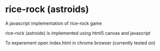 # rice-rock (astroids)
A javascript implementation of rice-rock game

rice-rock (astroids) is implemented using html5 canvas and javascript

To experement open index.html in chrome browser (currently tested on)
